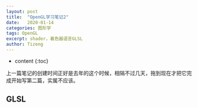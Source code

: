 ```yaml
---
layout: post
title:  "OpenGL学习笔记2"
date:   2020-01-14
categories: 图形学
tags: OpenGL
excerpt: shader，着色器语言GLSL
author: Tizeng
---
```


* content
{:toc}

上一篇笔记的创建时间正好是去年的这个时候，相隔不过几天，拖到现在才把它完成开始写第二篇，实属不应该。

## GLSL


